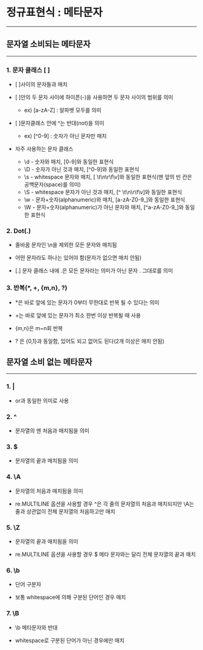 # 정규표현식 : 메타문자

------------------------------------------
## 문자열 소비되는 메타문자

------------------------------------------


### 1. 문자 클래스 [ ]
- [  ]사이의 문자들과 매치


- [  ]안의 두 문자 사이에 하이픈(-)을 사용하면 두 문자 사이의 범위를 의미   
       
  - ex) [a-zA-Z] : 알파벳 모두를 의미
    
  
- [  ]문자클래스 안에 ^는 반대(not)을 의미
  - ex) [^0-9] : 숫자가 아닌 문자만 매치


- 자주 사용하는 문자 클래스
  - \d - 숫자와 매치, [0-9]와 동일한 표현식
  - \D - 숫자가 아닌 것과 매치, [^0-9]와 동일한 표현식
  - \s - whitespace 문자와 매치, [ \t\n\r\f\v]와 동일한 표현식(맨 앞의 빈 칸은 공백문자(space)를 의미)
  - \S - whitespace 문자가 아닌 것과 매치, [^ \t\n\r\f\v]와 동일한 표현식
  - \w - 문자+숫자(alphanumeric)와 매치, [a-zA-Z0-9_]와 동일한 표현식
  - \W - 문자+숫자(alphanumeric)가 아닌 문자와 매치, [^a-zA-Z0-9_]와 동일한 표현식
### 2. Dot(.)
- 줄바꿈 문자인 \n을 제외한 모든 문자와 매치됨   


- 어떤 문자라도 하나는 있어야 함(문자가 없으면 매치 안됨)
   

- [.] 문자 클래스 내에 .은 모든 문자라는 의미가 아닌 문자 . 그대로를 의미

### 3. 반복(*, +, {m,n}, ?)
- *은 바로 앞에 있는 문자가 0부터 무한대로 반복 될 수 있다는 의미


- +는 바로 앞에 있는 문자가 최소 한번 이상 반복될 때 사용


- {m,n}은 m~n회 반복


- ? 은 {0,1}과 동일함, 있어도 되고 없어도 된다(2개 이상은 매치 안됨)


## 문자열 소비 없는 메타문자

------------------------------------------


### 1. |
- or과 동일한 의미로 사용


### 2. ^
- 문자열의 맨 처음과 매치됨을 의미


### 3. $ 
- 문자열의 끝과 매치됨을 의미


### 4. \A
- 문자열의 처음과 매치됨을 의미


-  re.MULTILINE 옵션을 사용할 경우 ^은 각 줄의 문자열의 처음과 매치되지만 \A는 줄과 상관없이 전체 문자열의 처음하고만 매치
### 5. \Z
- 문자열의 끝과 매치됨을 의미


- re.MULTILINE 옵션을 사용할 경우 $ 메타 문자와는 달리 전체 문자열의 끝과 매치
### 6. \b 
- 단어 구분자


- 보통 whitespace에 의해 구분된 단어인 경우 매치


### 7. \B
- \b 메타문자와 반대


- whitespace로 구분된 단어가 아닌 경우에만 매치